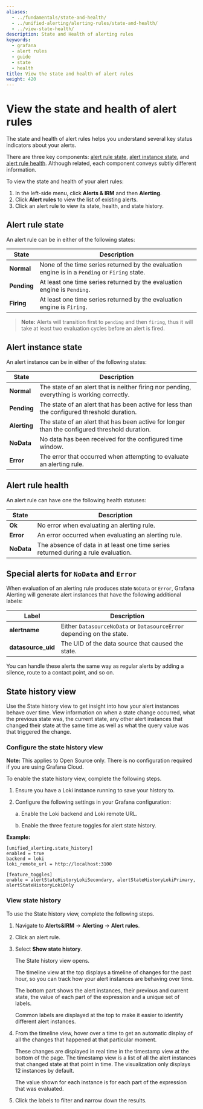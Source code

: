 ```yaml
---
aliases:
  - ../fundamentals/state-and-health/
  - ../unified-alerting/alerting-rules/state-and-health/
  - ../view-state-health/
description: State and Health of alerting rules
keywords:
  - grafana
  - alert rules
  - guide
  - state
  - health
title: View the state and health of alert rules
weight: 420
---
```


# View the state and health of alert rules

The state and health of alert rules helps you understand several key status indicators about your alerts.

There are three key components: [alert rule state](#alert-rule-state), [alert instance state](#alert-instance-state), and [alert rule health](#alert-rule-health). Although related, each component conveys subtly different information.

To view the state and health of your alert rules:

1. In the left-side menu, click **Alerts & IRM** and then **Alerting**.
1. Click **Alert rules** to view the list of existing alerts.
1. Click an alert rule to view its state, health, and state history.

## Alert rule state

An alert rule can be in either of the following states:

| State       | Description                                                                                    |
| ----------- | ---------------------------------------------------------------------------------------------- |
| **Normal**  | None of the time series returned by the evaluation engine is in a `Pending` or `Firing` state. |
| **Pending** | At least one time series returned by the evaluation engine is `Pending`.                       |
| **Firing**  | At least one time series returned by the evaluation engine is `Firing`.                        |

> **Note:** Alerts will transition first to `pending` and then `firing`, thus it will take at least two evaluation cycles before an alert is fired.

## Alert instance state

An alert instance can be in either of the following states:

| State        | Description                                                                                   |
| ------------ | --------------------------------------------------------------------------------------------- |
| **Normal**   | The state of an alert that is neither firing nor pending, everything is working correctly.    |
| **Pending**  | The state of an alert that has been active for less than the configured threshold duration.   |
| **Alerting** | The state of an alert that has been active for longer than the configured threshold duration. |
| **NoData**   | No data has been received for the configured time window.                                     |
| **Error**    | The error that occurred when attempting to evaluate an alerting rule.                         |

## Alert rule health

An alert rule can have one the following health statuses:

| State      | Description                                                                        |
| ---------- | ---------------------------------------------------------------------------------- |
| **Ok**     | No error when evaluating an alerting rule.                                         |
| **Error**  | An error occurred when evaluating an alerting rule.                                |
| **NoData** | The absence of data in at least one time series returned during a rule evaluation. |

## Special alerts for `NoData` and `Error`

When evaluation of an alerting rule produces state `NoData` or `Error`, Grafana Alerting will generate alert instances that have the following additional labels:

| Label              | Description                                                            |
| ------------------ | ---------------------------------------------------------------------- |
| **alertname**      | Either `DatasourceNoData` or `DatasourceError` depending on the state. |
| **datasource_uid** | The UID of the data source that caused the state.                      |

You can handle these alerts the same way as regular alerts by adding a silence, route to a contact point, and so on.

## State history view

Use the State history view to get insight into how your alert instances behave over time. View information on when a state change occurred, what the previous state was, the current state, any other alert instances that changed their state at the same time as well as what the query value was that triggered the change.

### Configure the state history view

**Note:** This applies to Open Source only. There is no configuration required if you are using Grafana Cloud.

To enable the state history view, complete the following steps.

1. Ensure you have a Loki instance running to save your history to.
1. Configure the following settings in your Grafana configuration:

   a. Enable the Loki backend and Loki remote URL.

   b. Enable the three feature toggles for alert state history.

**Example:**

```
[unified_alerting.state_history]
enabled = true
backend = loki
loki_remote_url = http://localhost:3100

[feature_toggles]
enable = alertStateHistoryLokiSecondary, alertStateHistoryLokiPrimary, alertStateHistoryLokiOnly
```

### View state history

To use the State history view, complete the following steps.

1. Navigate to **Alerts&IRM** -> **Alerting** -> **Alert rules**.
1. Click an alert rule.
1. Select **Show state history**.

   The State history view opens.

   The timeline view at the top displays a timeline of changes for the past hour, so you can track how your alert instances are behaving over time.

   The bottom part shows the alert instances, their previous and current state, the value of each part of the expression and a unique set of labels.

   Common labels are displayed at the top to make it easier to identify different alert instances.

1. From the timeline view, hover over a time to get an automatic display of all the changes that happened at that particular moment.

   These changes are displayed in real time in the timestamp view at the bottom of the page. The timestamp view is a list of all the alert instances that changed state at that point in time. The visualization only displays 12 instances by default.

   The value shown for each instance is for each part of the expression that was evaluated.

1. Click the labels to filter and narrow down the results.
